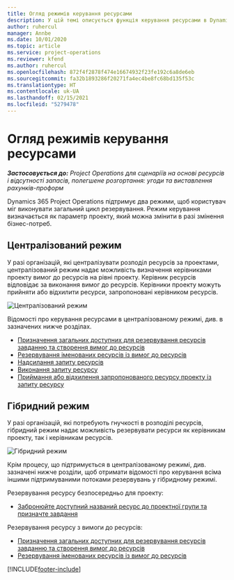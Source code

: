 ```yaml
---
title: Огляд режимів керування ресурсами
description: У цій темі описується функція керування ресурсами в Dynamics 365 Project Operations.
author: ruhercul
manager: Annbe
ms.date: 10/01/2020
ms.topic: article
ms.service: project-operations
ms.reviewer: kfend
ms.author: ruhercul
ms.openlocfilehash: 872f4f2878f474e16674932f23fe192c6a8de6eb
ms.sourcegitcommit: fa32b1893286f20271fa4ec4be8fc68bd135f53c
ms.translationtype: HT
ms.contentlocale: uk-UA
ms.lasthandoff: 02/15/2021
ms.locfileid: "5279478"
---
```

# <a name="resource-management-modes-overview"></a>Огляд режимів керування ресурсами

_**Застосовується до:** Project Operations для сценаріїв на основі ресурсів і відсутності запасів, полегшене розгортання: угоди та виставлення рахунків-проформ_


Dynamics 365 Project Operations підтримує два режими, щоб користувач міг виконувати загальний цикл резервування. Режим керування визначається як параметр проекту, який можна змінити в разі змінення бізнес-потреб.    

## <a name="central-mode"></a>Централізований режим
У разі організацій, які централізувати розподіл ресурсів за проектами, централізований режим надає можливість визначення керівниками проекту вимог до ресурсів на рівні проекту. Керівник ресурсів відповідає за виконання вимог до ресурсів. Керівники проекту можуть прийняти або відхилити ресурси, запропоновані керівником ресурсів.

![Централізований режим](./media/resource-management-central.png)

Відомості про керування ресурсами в централізованому режимі, див. в зазначених нижче розділах.

- [Призначення загальних доступних для резервування ресурсів завданню та створення вимог до ресурсів](https://docs.microsoft.com/dynamics365/project-service/assign-generic-bookable-resource)
- [Резервування іменованих ресурсів із вимог до ресурсів](https://docs.microsoft.com/dynamics365/project-service/book-named-resource)
- [Надсилання запиту ресурсів](https://docs.microsoft.com/dynamics365/project-service/submit-resource-request)
- [Виконання запиту ресурсу](https://docs.microsoft.com/dynamics365/project-service/resource-management-fulfill-requests)
- [Приймання або відхилення запропонованого ресурсу проекту із запиту ресурсу](https://docs.microsoft.com/dynamics365/project-service/accept-reject-proposed-resource)

## <a name="hybrid-mode"></a>Гібридний режим
У разі організацій, які потребують гнучкості в розподілі ресурсів, гібридний режим надає можливість резервувати ресурси як керівникам проекту, так і керівникам ресурсів.

![Гібридний режим](./media/resource-management-hybrid.png)

Крім процесу, що підтримується в централізованому режимі, див. зазначені нижче розділи, щоб отримати відомості про керування всіма іншими підтримуваними потоками резервувань у гібридному режимі.

Резервування ресурсу безпосередньо для проекту:
- [Забронюйте доступний названий ресурс до проектної групи та призначте завдання](https://docs.microsoft.com/dynamics365/project-service/assign-named-bookable-resource)

Резервування ресурсу з вимоги до ресурсів:
- [Призначення загальних доступних для резервування ресурсів завданню та створення вимог до ресурсів](https://docs.microsoft.com/dynamics365/project-service/assign-generic-bookable-resource)
- [Резервування іменованих ресурсів із вимог до ресурсів](https://docs.microsoft.com/dynamics365/project-service/book-named-resource)


[!INCLUDE[footer-include](../includes/footer-banner.md)]